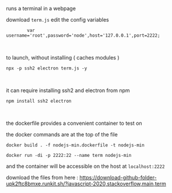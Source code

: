 runs a terminal in a webpage

download ``` term.js ``` edit the config variables

```
        var username='root',password='node',host='127.0.0.1',port=2222;
```

<br>

to launch, without installing ( caches modules )

```
npx -p ssh2 electron term.js -y
```

<br>

it can require installing ssh2 and electron from npm

```
npm install ssh2 electron
```

<br>

the dockerfile provides a convenient container to test on

the docker commands are at the top of the file

```
docker build . -f nodejs-min.dockerfile -t nodejs-min
```


```
docker run -di -p 2222:22 --name term nodejs-min
```

and the container will be accessible on the host at ``` localhost:2222 ```




download the files from here : https://download-github-folder-upk2ftc8bmxe.runkit.sh/?javascript-2020,stackoverflow,main,term





